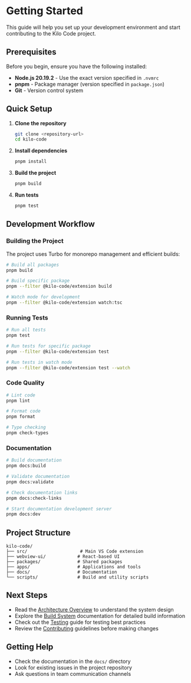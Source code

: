 # Getting Started

This guide will help you set up your development environment and start contributing to
the Kilo Code project.

## Prerequisites

Before you begin, ensure you have the following installed:

- **Node.js 20.19.2** - Use the exact version specified in `.nvmrc`
- **pnpm** - Package manager (version specified in `package.json`)
- **Git** - Version control system

## Quick Setup

1. **Clone the repository**

    ```bash
    git clone <repository-url>
    cd kilo-code
    ```

2. **Install dependencies**

    ```bash
    pnpm install
    ```

3. **Build the project**

    ```bash
    pnpm build
    ```

4. **Run tests**

    ```bash
    pnpm test
    ```

## Development Workflow

### Building the Project

The project uses Turbo for monorepo management and efficient builds:

```bash
# Build all packages
pnpm build

# Build specific package
pnpm --filter @kilo-code/extension build

# Watch mode for development
pnpm --filter @kilo-code/extension watch:tsc
```

### Running Tests

```bash
# Run all tests
pnpm test

# Run tests for specific package
pnpm --filter @kilo-code/extension test

# Run tests in watch mode
pnpm --filter @kilo-code/extension test --watch
```

### Code Quality

```bash
# Lint code
pnpm lint

# Format code
pnpm format

# Type checking
pnpm check-types
```

### Documentation

```bash
# Build documentation
pnpm docs:build

# Validate documentation
pnpm docs:validate

# Check documentation links
pnpm docs:check-links

# Start documentation development server
pnpm docs:dev
```

## Project Structure

```text
kilo-code/
├── src/                    # Main VS Code extension
├── webview-ui/            # React-based UI
├── packages/              # Shared packages
├── apps/                  # Applications and tools
├── docs/                  # Documentation
└── scripts/               # Build and utility scripts
```

## Next Steps

- Read the [Architecture Overview](../architecture/overview.md) to understand the system design
- Explore the [Build System](./build-system.md) documentation for detailed build information
- Check out the [Testing](./testing.md) guide for testing best practices
- Review the [Contributing](./contributing.md) guidelines before making changes

## Getting Help

- Check the documentation in the `docs/` directory
- Look for existing issues in the project repository
- Ask questions in team communication channels
